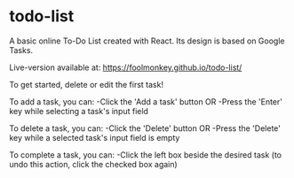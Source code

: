 # todo-list
A basic online To-Do List created with React. Its design is based on Google Tasks.

Live-version available at: https://foolmonkey.github.io/todo-list/

To get started, delete or edit the first task!

To add a task, you can:
  -Click the 'Add a task' button
  OR
  -Press the 'Enter' key while selecting a task's input field 
  
To delete a task, you can:
  -Click the 'Delete' button
  OR
  -Press the 'Delete' key while a selected task's input field is empty
  
To complete a task, you can:
  -Click the left box beside the desired task 
  (to undo this action, click the checked box again)
